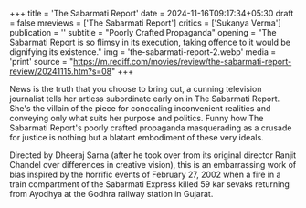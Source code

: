 +++
title = 'The Sabarmati Report'
date = 2024-11-16T09:17:34+05:30
draft = false
mreviews = ['The Sabarmati Report']
critics = ['Sukanya Verma']
publication = ''
subtitle = "Poorly Crafted Propaganda"
opening = "The Sabarmati Report is so flimsy in its execution, taking offence to it would be dignifying its existence."
img = 'the-sabarmati-report-2.webp'
media = 'print'
source = "https://m.rediff.com/movies/review/the-sabarmati-report-review/20241115.htm?s=08"
+++

News is the truth that you choose to bring out, a cunning television journalist tells her artless subordinate early on in The Sabarmati Report. She's the villain of the piece for concealing inconvenient realities and conveying only what suits her purpose and politics. Funny how The Sabarmati Report's poorly crafted propaganda masquerading as a crusade for justice is nothing but a blatant embodiment of these very ideals.

Directed by Dheeraj Sarna (after he took over from its original director Ranjit Chandel over differences in creative vision), this is an embarrassing work of bias inspired by the horrific events of February 27, 2002 when a fire in a train compartment of the Sabarmati Express killed 59 kar sevaks returning from Ayodhya at the Godhra railway station in Gujarat.
